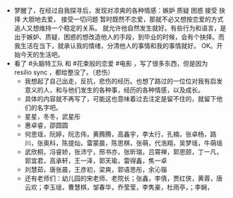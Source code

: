 - 梦醒了，在经过自我探寻后，发现对凉爽的各种情感：嫉妒 质疑 困惑 接受 抉择
  大胆地去爱， 接受一切问题
  暂时既然不恋爱，那就不必又想按恋爱的方式追人又想维持一个稳定的关系。 就允许他自然发生就好。有些行为和语言，是出于嫉妒、质疑、困惑的想改造他人的手段，到毕业的时候，会有个抉择。而我生活在当下，就承认我的情绪，分清他人的事情和我的事情就好。
  OK。开始今天的生活吧。
- 看了 #头脑特工队 和 #花束般的恋爱 #电影 ，写了很多东西，但是因为 resilio sync ，都给整没了。（悲伤）
	- 我想起了自己出走，反抗，悲伤的经历。也想了路过的一位位对我有启发意义的人，和与他们发生的各种事，经历的各种情感，以及成长。
	- 具体的内容就不再写了，可能这也意味着过去注定是留不住的，就留下他们的名字吧。
	- 星星，冬冬，武星彤
	- 惠卓睿，邵圆圆
	- 何思瑶，阮婷，阮志伟，黄腾腾，高鑫宇，李太行，孔楠，张卓杨，路川，张奥科，陈提灿，雷蒙晨，陈思棋，张萌，代浩翔，吴梦瑶，牛萌瑶
	- 武欣桐，冯睿娇，张沛宁，邢书亦，张昕瑞，吕霄禅，郭思颐，丁一凡，郭宜君，高承轩，王一泽，郭天瑜，雷得鑫，焦一卓
	- 刘慧茹，唐张晨，王彦初，梁爽，郭语思彤，余沁锴
	- 还有老师们：幼儿园的宋老师、老院长；张鑫，李倩，贾红侠，黄蓉，唐云欢；李玉瑶，曹慧棋，邹春华，乔莹莹，李隽豪，杜雨亭，；李娴，